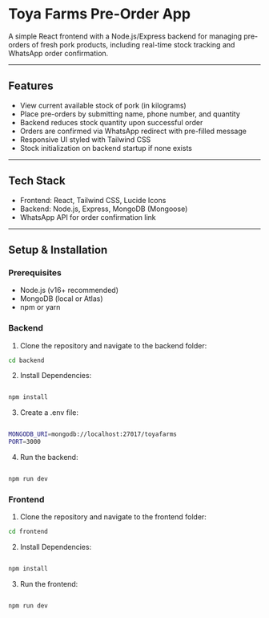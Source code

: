 # Toya Farms Pre-Order App

A simple React frontend with a Node.js/Express backend for managing pre-orders of fresh pork products, including real-time stock tracking and WhatsApp order confirmation.

---

## Features

- View current available stock of pork (in kilograms)
- Place pre-orders by submitting name, phone number, and quantity
- Backend reduces stock quantity upon successful order
- Orders are confirmed via WhatsApp redirect with pre-filled message
- Responsive UI styled with Tailwind CSS
- Stock initialization on backend startup if none exists

---

## Tech Stack

- Frontend: React, Tailwind CSS, Lucide Icons
- Backend: Node.js, Express, MongoDB (Mongoose)
- WhatsApp API for order confirmation link

---

## Setup & Installation

### Prerequisites

- Node.js (v16+ recommended)
- MongoDB (local or Atlas)
- npm or yarn

### Backend

1. Clone the repository and navigate to the backend folder:

```bash
cd backend

```

2. Install Dependencies:

```bash

npm install

```


3. Create a .env file:

```bash

MONGODB_URI=mongodb://localhost:27017/toyafarms
PORT=3000


```

4. Run the backend:

```bash

npm run dev

```


### Frontend

1. Clone the repository and navigate to the frontend folder:

```bash
cd frontend

```

2. Install Dependencies:

```bash

npm install

```

3. Run the frontend:

```bash

npm run dev

```
